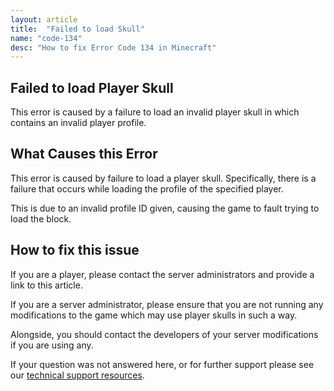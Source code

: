 ```yaml
---
layout: article
title:  "Failed to load Skull"
name: "code-134"
desc: "How to fix Error Code 134 in Minecraft"
---
```


## Failed to load Player Skull
This error is caused by a failure to load an invalid player skull in which contains an invalid player profile.

## What Causes this Error
This error is caused by failure to load a player skull. Specifically, there is a failure that occurs while loading the profile of the specified player.

This is due to an invalid profile ID given, causing the game to fault trying to load the block.

## How to fix this issue
If you are a player, please contact the server administrators and provide a link to this article.

If you are a server administrator, please ensure that you are not running any modifications to the game which may use player skulls in such a way.

Alongside, you should contact the developers of your server modifications if you are using any.

If your question was not answered here, or for further support please see our [technical support resources](https://minecrafthopper.net/help/technical-support-resources/).